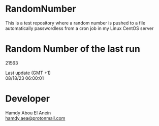 # RandomNumber    
This is a test repository where a random number is pushed to a file automatically passwordless from a cron job in my Linux CentOS server    
# Random Number of the last run   
21563
      
Last update (GMT +1)    
08/18/23 06:00:01
# Developer    
Hamdy Abou El Anein   
hamdy.aea@protonmail.com
